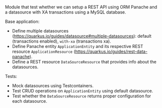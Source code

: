 Module that test whether we can setup a REST API using ORM Panache and a datasource with XA transactions using a MySQL database.

Base application:
- Define multiple datasources (https://quarkus.io/guides/datasource#multiple-datasources): default (transactions enabled), `with-xa` (transactions xa).
- Define Panache entity `ApplicationEntity` and its respective REST resource `ApplicationResource` (https://quarkus.io/guides/rest-data-panache).
- Define a REST resource `DataSourceResource` that provides info about the datasources.

Tests:
- Mock datasources using Testcontainers.
- Test CRUD operations on `ApplicationEntity` using default datasource.
- Test whether the `DataSourceResource` returns proper configuration for each datasource.
